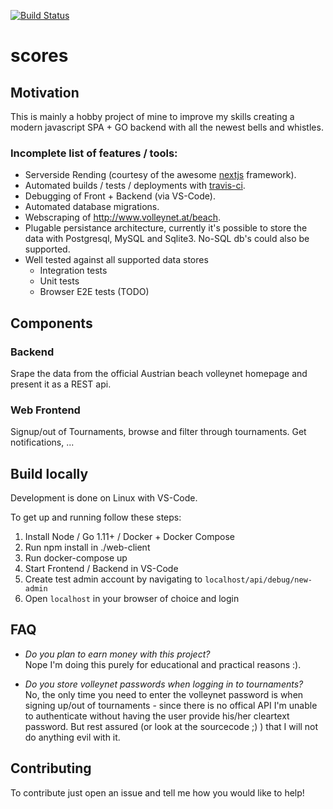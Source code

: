 [![Build Status](https://travis-ci.org/raphi011/scores.svg?branch=development)](https://travis-ci.org/raphi011/scores)

# scores

## Motivation

This is mainly a hobby project of mine to improve my skills creating a modern javascript SPA + GO backend with all the newest bells and whistles.

### Incomplete list of features / tools:

- Serverside Rending (courtesy of the awesome [nextjs](https://nextjs.org/) framework).
- Automated builds / tests / deployments with [travis-ci](https://travis-ci.org).
- Debugging of Front + Backend (via VS-Code).
- Automated database migrations.
- Webscraping of http://www.volleynet.at/beach.
- Plugable persistance architecture, currently it's possible to store the data with Postgresql, MySQL and Sqlite3. No-SQL db's could also be supported.
- Well tested against all supported data stores
  - Integration tests
  - Unit tests
  - Browser E2E tests (TODO)

## Components

### Backend

Srape the data from the official Austrian beach volleynet homepage and present it as a REST api.

### Web Frontend

Signup/out of Tournaments, browse and filter through tournaments. Get notifications, ...

## Build locally

Development is done on Linux with VS-Code.

To get up and running follow these steps:

1. Install Node / Go 1.11+ / Docker + Docker Compose
1. Run npm install in ./web-client
1. Run docker-compose up
1. Start Frontend / Backend in VS-Code
1. Create test admin account by navigating to `localhost/api/debug/new-admin`
1. Open `localhost` in your browser of choice and login

## FAQ

- _Do you plan to earn money with this project?_  
  Nope I'm doing this purely for educational and practical reasons :).

- _Do you store volleynet passwords when logging in to tournaments?_  
  No, the only time you need to enter the volleynet password is when signing up/out of tournaments - since there is no offical API I'm unable to authenticate without having the user provide his/her cleartext password. But rest assured (or look at the sourcecode ;) ) that I will not do anything evil with it.

## Contributing

To contribute just open an issue and tell me how you would like to help!
